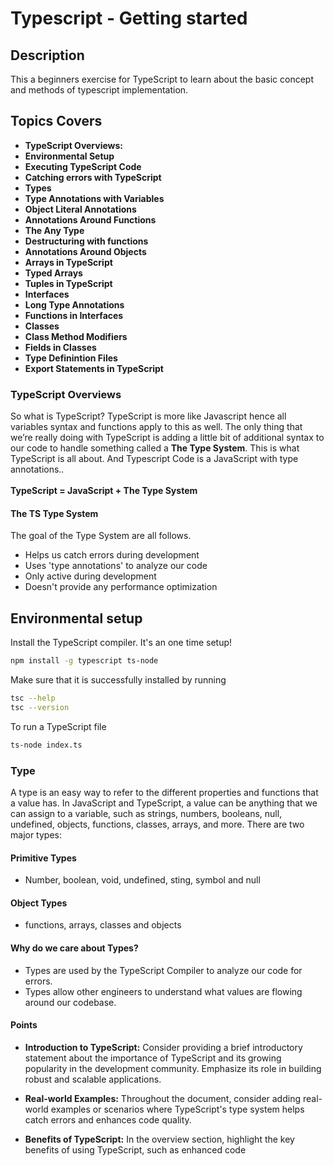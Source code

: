 # Typescript - Getting started

## Description

This a beginners exercise for TypeScript to learn about the basic concept and methods of typescript implementation.

## Topics Covers

- **TypeScript Overviews:**
- **Environmental Setup**
- **Executing TypeScript Code**
- **Catching errors with TypeScript**
- **Types**
- **Type Annotations with Variables**
- **Object Literal Annotations**
- **Annotations Around Functions**
- **The Any Type**
- **Destructuring with functions**
- **Annotations Around Objects**
- **Arrays in TypeScript**
- **Typed Arrays**
- **Tuples in TypeScript**
- **Interfaces**
- **Long Type Annotations**
- **Functions in Interfaces**
- **Classes**
- **Class Method Modifiers**
- **Fields in Classes**
- **Type Definintion Files**
- **Export Statements in TypeScript**

### TypeScript Overviews

So what is TypeScript? TypeScript is more like Javascript hence all variables syntax and functions apply to this as well. The only thing that we’re really doing with TypeScript is adding a little bit of additional syntax to our code to handle something called a **The Type System**. This is what TypeScript is all about. And Typescript Code is a JavaScript with type annotations..
<br />
<br />**TypeScript = JavaScript + The Type System**

#### The TS Type System

The goal of the Type System are all follows.

- Helps us catch errors during development
- Uses 'type annotations' to analyze our code
- Only active during development
- Doesn't provide any performance optimization

## Environmental setup

Install the TypeScript compiler. It's an one time setup!

```bash
npm install -g typescript ts-node
```

Make sure that it is successfully installed by running

```bash
tsc --help
tsc --version
```

To run a TypeScript file

```bash
ts-node index.ts
```

### Type

A type is an easy way to refer to the different properties and functions that a value has. In JavaScript and TypeScript, a value can be anything that we can assign to a variable, such as strings, numbers, booleans, null, undefined, objects, functions, classes, arrays, and more. There are two major types:

#### Primitive Types

- Number, boolean, void, undefined, sting, symbol and null

#### Object Types

- functions, arrays, classes and objects

#### Why do we care about Types?

- Types are used by the TypeScript Compiler to analyze our code for errors.
- Types allow other engineers to understand what values are flowing around our codebase.

#### Points

- **Introduction to TypeScript:** Consider providing a brief introductory statement about the importance of TypeScript and its growing popularity in the development community. Emphasize its role in building robust and scalable applications.

- **Real-world Examples:** Throughout the document, consider adding real-world examples or scenarios where TypeScript's type system helps catch errors and enhances code quality.

- **Benefits of TypeScript:** In the overview section, highlight the key benefits of using TypeScript, such as enhanced code
